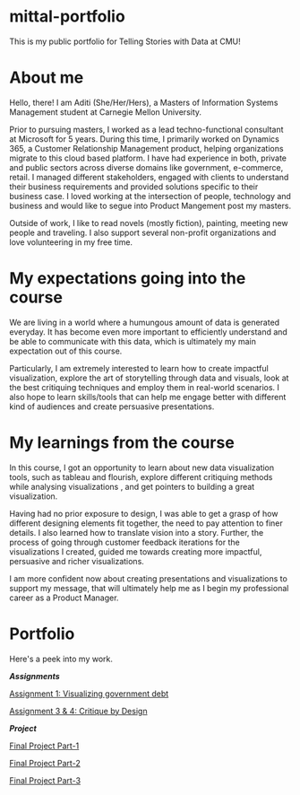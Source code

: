 # mittal-portfolio
This is my public portfolio for Telling Stories with Data at CMU!

# About me






Hello, there! I am Aditi (She/Her/Hers), a Masters of Information Systems Management student at Carnegie Mellon University.

Prior to pursuing masters, I worked as a  lead techno-functional consultant at Microsoft for 5 years. During this time, I primarily worked on Dynamics 365, a Customer Relationship Management product, helping organizations migrate to this cloud based platform. I have had experience in both, private and public sectors across diverse domains like government, e-commerce, retail. I managed different stakeholders, engaged with clients to understand their business requirements and provided solutions specific to their business case. I loved working at the intersection of people, technology and business and would like to segue into Product Mangement post my masters. 

Outside of work, I like to read novels (mostly fiction), painting, meeting new people and traveling. I also support several non-profit organizations and love volunteering in my free time. 

# My expectations going into the course
We are living in a world where a humungous amount of data is generated everyday. It has become even more important to efficiently understand and be able to communicate with this data, which is ultimately my main expectation out of this course. 

Particularly, I am extremely interested to learn how to create impactful visualization, explore the art of storytelling through data and visuals, look at the best critiquing techniques and employ them in real-world scenarios. I also hope to learn skills/tools that can help me engage better with different kind of audiences and create persuasive presentations.

# My learnings from the course
In this course, I got an opportunity to learn about new data visualization tools, such as tableau and flourish, explore different critiquing methods while analysing visualizations , and get pointers to building a great visualization. 

Having had no prior exposure to design, I was able to get a grasp of how different designing elements fit together, the need to pay attention to finer details. I also learned how to translate vision into a story. Further, the process of going through customer feedback iterations for the visualizations I created,  guided me towards creating more impactful, persuasive and richer visualizations. 

I am more confident now about creating presentations and visualizations to support my message, that will ultimately help me as I begin my professional career as a Product Manager.


# Portfolio
Here's a peek into my work.

<b><i>Assignments</i></b>

[Assignment 1: Visualizing government debt](government-debt.md)


[Assignment 3 & 4: Critique by Design](critiqueByDesign.md)


<b><i>Project</i></b>


[Final Project Part-1](finalProjectPart1.md)


[Final Project Part-2](finalProjectPart2.md)


[Final Project Part-3](finalProjectPart3.md)


